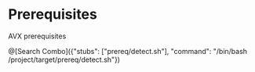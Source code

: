 # Prerequisites

AVX prerequisites

@[Search Combo]({"stubs": ["prereq/detect.sh"], "command": "/bin/bash /project/target/prereq/detect.sh"})